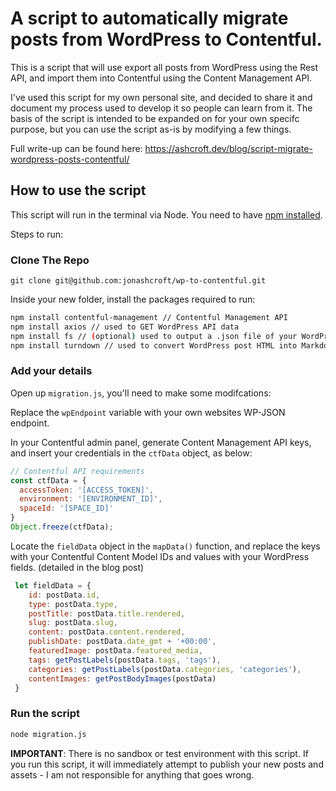 # A script to automatically migrate posts from WordPress to Contentful.

This is a script that will use export all posts from WordPress using the Rest API, and import them into Contentful using the Content Management API.

I've used this script for my own personal site, and decided to share it and document my process used to develop it so people can learn from it. The basis of the script is intended to be expanded on for your own specifc purpose, but you can use the script as-is by modifying a few things.

Full write-up can be found here:
https://ashcroft.dev/blog/script-migrate-wordpress-posts-contentful/

## How to use the script

This script will run in the terminal via Node. You need to have [npm installed]('https://www.npmjs.com/get-npm').

Steps to run:
### Clone The Repo

`git clone git@github.com:jonashcroft/wp-to-contentful.git`

Inside your new folder, install the packages required to run:

```bash
npm install contentful-management // Contentful Management API
npm install axios // used to GET WordPress API data
npm install fs // (optional) used to output a .json file of your WordPress posts.
npm install turndown // used to convert WordPress post HTML into Markdown.
```

### Add your details

Open up `migration.js`, you'll need to make some modifcations:

Replace the `wpEndpoint` variable with your own websites WP-JSON endpoint.

In your Contentful admin panel, generate Content Management API keys, and insert your credentials in the `ctfData` object, as below:
```javascript
// Contentful API requirements
const ctfData = {
  accessToken: '[ACCESS_TOKEN]',
  environment: '[ENVIRONMENT_ID]',
  spaceId: '[SPACE_ID]'
}
Object.freeze(ctfData);
```

Locate the `fieldData` object in the  `mapData()` function, and replace the keys with your Contentful Content Model IDs and values with your WordPress fields. (detailed in the blog post)

```javascript
 let fieldData = {
    id: postData.id,
    type: postData.type,
    postTitle: postData.title.rendered,
    slug: postData.slug,
    content: postData.content.rendered,
    publishDate: postData.date_gmt + '+00:00',
    featuredImage: postData.featured_media,
    tags: getPostLabels(postData.tags, 'tags'),
    categories: getPostLabels(postData.categories, 'categories'),
    contentImages: getPostBodyImages(postData)
 }
```
### Run the script

```bash
node migration.js
```

**IMPORTANT**: There is no sandbox or test environment with this script. If you run this script, it will immediately attempt to publish your new posts and assets - I am not responsible for anything that goes wrong.